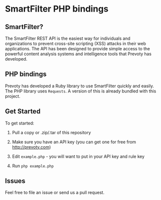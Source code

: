 # SmartFilter PHP bindings

## SmartFilter?

The SmartFilter REST API is the easiest way for individuals and organizations to prevent cross-site scripting (XSS) attacks in their web applications. The API has been designed to provide simple access to the powerful content analysis systems and intelligence tools that Prevoty has developed.

## PHP bindings

Prevoty has developed a Ruby library to use SmartFilter quickly and easily. The PHP library uses `Requests`. A version of this is already bundled with this project.

## Get Started

To get started:

1) Pull a copy or .zip/.tar of this repository

2) Make sure you have an API key (you can get one for free from http://prevoty.com)

3) Edit `example.php` - you will want to put in your API key and rule key

4) Run `php example.php`

## Issues

Feel free to file an issue or send us a pull request. 